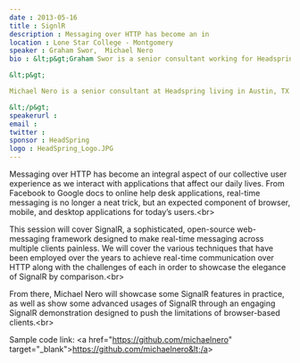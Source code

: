```yaml
---
date : 2013-05-16
title : SignlR
description : Messaging over HTTP has become an in
location : Lone Star College - Montgomery
speaker : Graham Swor,  Michael Nero
bio : &lt;p&gt;Graham Swor is a senior consultant working for Headspring at their Austin location.  He  has been developing enterprise web applications since 2000 using primarily Microsoft technologies and earns a paycheck solving puzzles across the architectural spectrum while occasionally herding cats.&lt;/p&gt;
&lt;p&gt;
Michael Nero is a senior consultant at Headspring living in Austin, TX.  His experience runs the platform gamut, from web to desktop to mobile development.  Michael is constantly obsessed with something, but most recently, he's most passionate about creating engaging user experiences and asynchronous networks.
&lt;/p&gt;
speakerurl : 
email : 
twitter : 
sponsor : HeadSpring
logo : HeadSpring_Logo.JPG
---
```

Messaging over HTTP has become an integral aspect of our collective user experience as we interact with applications that affect our daily lives.  From Facebook to Google docs to online help desk applications, real-time messaging is no longer a neat trick, but an expected component of browser, mobile, and desktop applications for today’s users.&lt;br&gt;
This session will cover SignalR, a sophisticated, open-source web-messaging framework designed to make real-time messaging across multiple clients painless.  We will cover the various techniques that have been employed over the years to achieve real-time communication over HTTP along with the challenges of each in order to showcase the elegance of SignalR by comparison.&lt;br&gt;
From there, Michael Nero will showcase some SignalR features in practice, as well as show some advanced usages of SignalR through an engaging SignalR demonstration designed to push the limitations of browser-based clients.&lt;br&gt;
Sample code link: &lt;a href="https://github.com/michaelnero" target="_blank"&gt;https://github.com/michaelnero&lt;/a&gt;
